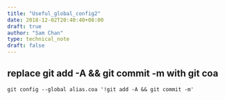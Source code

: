 ```yaml
---
title: "Useful_global_config2"
date: 2018-12-02T20:40:40+08:00
draft: true
author: "Sam Chan"
type: technical_note
draft: false
---
```


## replace git add -A && git commit -m with git coa

```git config --global alias.coa '!git add -A && git commit -m'```